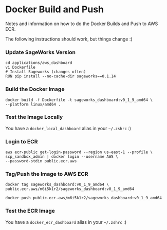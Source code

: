 # Docker Build and Push

Notes and information on how to do the Docker Builds and Push to AWS ECR.

The following instructions should work, but things change :)

### Update SageWorks Version
```
cd applications/aws_dashboard
vi Dockerfile
# Install Sageworks (changes often)
RUN pip install --no-cache-dir sageworks==0.1.14
```

### Build the Docker Image
```
docker build -f Dockerfile -t sageworks_dashboard:v0_1_9_amd64 \
--platform linux/amd64 .
```

### Test the Image Locally
You have a `docker_local_dashboard` alias in your `~/.zshrc` :)

### Login to ECR
```
aws ecr-public get-login-password --region us-east-1 --profile \
scp_sandbox_admin | docker login --username AWS \
--password-stdin public.ecr.aws
```
### Tag/Push the Image to AWS ECR
```
docker tag sageworks_dashboard:v0_1_9_amd64 \
public.ecr.aws/m6i5k1r2/sageworks_dashboard:v0_1_9_amd64
```
```
docker push public.ecr.aws/m6i5k1r2/sageworks_dashboard:v0_1_9_amd64
```

### Test the ECR Image
You have a `docker_ecr_dashboard` alias in your `~/.zshrc` :)


